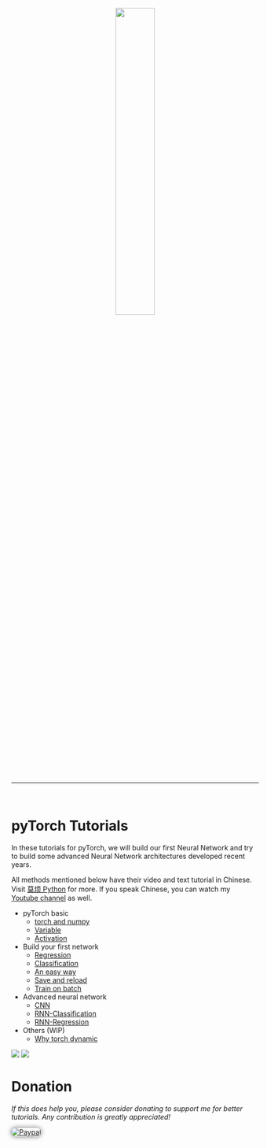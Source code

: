 <p align="center">
    <a href="http://pytorch.org/" target="_blank">
    <img width="40%" src="https://github.com/MorvanZhou/tutorials/blob/master/pytorchTUT/logo.png" style="max-width:100%;">
    </a>
</p>

---

<br>

# pyTorch Tutorials

In these tutorials for pyTorch, we will build our first Neural Network and try to build some advanced Neural Network architectures developed recent years.

All methods mentioned below have their video and text tutorial in Chinese. Visit [莫烦 Python](https://morvanzhou.github.io/tutorials/) for more.
If you speak Chinese, you can watch my [Youtube channel](https://www.youtube.com/channel/UCdyjiB5H8Pu7aDTNVXTTpcg) as well.


* pyTorch basic
  * [torch and numpy](https://github.com/MorvanZhou/tutorials/blob/master/pytorchTUT/01_torch_numpy.py)
  * [Variable](https://github.com/MorvanZhou/tutorials/blob/master/pytorchTUT/02_variable.py)
  * [Activation](https://github.com/MorvanZhou/tutorials/blob/master/pytorchTUT/03_activation.py)
* Build your first network
  * [Regression](https://github.com/MorvanZhou/tutorials/blob/master/pytorchTUT/04_regression.py)
  * [Classification](https://github.com/MorvanZhou/tutorials/blob/master/pytorchTUT/05_classification.py)
  * [An easy way](https://github.com/MorvanZhou/tutorials/blob/master/pytorchTUT/06_build_nn_quickly.py)
  * [Save and reload](https://github.com/MorvanZhou/tutorials/blob/master/pytorchTUT/07_save_reload.py)
  * [Train on batch](https://github.com/MorvanZhou/tutorials/blob/master/pytorchTUT/08_batch_train.py)
* Advanced neural network
  * [CNN](https://github.com/MorvanZhou/tutorials/blob/master/pytorchTUT/09_CNN.py)
  * [RNN-Classification](https://github.com/MorvanZhou/tutorials/blob/master/pytorchTUT/10_RNN_classifier.py)
  * [RNN-Regression](https://github.com/MorvanZhou/tutorials/blob/master/pytorchTUT/11_RNN_regressor.py)
* Others (WIP)
  * [Why torch dynamic](https://github.com/MorvanZhou/tutorials/blob/master/pytorchTUT/12_why_torch_dynamic_graph.py)

<img class="course-image" src="https://morvanzhou.github.io/static/results/torch/1-1-2.gif">

<img class="course-image" src="https://morvanzhou.github.io/static/results/torch/1-1-3.gif">

# Donation

*If this does help you, please consider donating to support me for better tutorials. Any contribution is greatly appreciated!*

<div >
  <a href="https://www.paypal.com/cgi-bin/webscr?cmd=_donations&amp;business=morvanzhou%40gmail%2ecom&amp;lc=C2&amp;item_name=MorvanPython&amp;currency_code=AUD&amp;bn=PP%2dDonationsBF%3abtn_donateCC_LG%2egif%3aNonHosted">
    <img style="border-radius: 20px;  box-shadow: 0px 0px 10px 1px  #888888;"
         src="https://www.paypalobjects.com/webstatic/en_US/i/btn/png/silver-pill-paypal-44px.png"
         alt="Paypal"
         height="auto" ></a>
</div>
